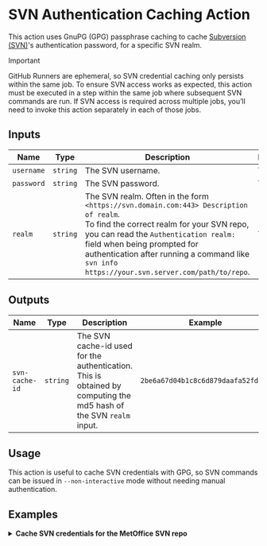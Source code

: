 # SVN Authentication Caching Action

This action uses GnuPG (GPG) passphrase caching to cache [Subversion (SVN)](https://svnbook.red-bean.com/en/1.7/svn-book.pdf)'s authentication password, for a specific SVN realm.<br>

> [!IMPORTANT]
> GitHub Runners are ephemeral, so SVN credential caching only persists within the same job. To ensure SVN access works as expected, this action must be executed in a step within the same job where subsequent SVN commands are run.
> If SVN access is required across multiple jobs, you’ll need to invoke this action separately in each of those jobs.

## Inputs

| Name | Type | Description | Required | Example |
| ---- | ---- | ----------- | -------- | ------- |
| `username` | `string` | The SVN username. | YES | `myuser` |
| `password` | `string` | The SVN password. | YES | `mypassword` |
| `realm` | `string` | The SVN realm. Often in the form `<https://svn.domain.com:443> Description of realm`.<br>To find the correct realm for your SVN repo, you can read the `Authentication realm:` field when being prompted for authentication after running a command like `svn info https://your.svn.server.com/path/to/repo`. | YES | `<https://awesome.svn.repo.com:443> My awesome SVN repo` |

## Outputs

| Name | Type | Description | Example |
| ---- | ---- | ----------- | ------- |
| `svn-cache-id` | `string` | The SVN cache-id used for the authentication. This is obtained by computing the md5 hash of the SVN `realm` input. | `2be6a67d04b1c8c6d879daafa52fd762` |

## Usage 
This action is useful to cache SVN credentials with GPG, so SVN commands can be issued in `--non-interactive` mode without needing manual authentication.

## Examples

<details>
<summary><b>Cache SVN credentials for the MetOffice SVN repo</b></summary>

```yaml
# ...
jobs:
# ...
  cache-svn-auth:
    name: Cache SVN Authentication for MetOffice Repo
    runs-on: ubuntu-latest
    steps:
      - name: Cache SVN authentication
        uses: access-nri/actions/.github/actions/cache-svn-auth@main
        with: 
          username: '${{ secrets.MOSRS_USERNAME }}'
          password: '${{ secrets.MOSRS_PASSWORD }}'
          realm: '<https://code.metoffice.gov.uk:443> Met Office Code'
    
      - name: Run svn command
        run: |
          svn info --non-interactive https://code.metoffice.gov.uk/svn/utils/shumlib/trunk/
```

:bulb:**TIP**<br>
For the workflow above to work, you need to set the `MOSRS_USERNAME` and `MOSRS_PASSWORD` [GitHub secrets](https://docs.github.com/en/actions/how-tos/write-workflows/choose-what-workflows-do/use-secrets) in the repository that uses the workflow.

</details>
